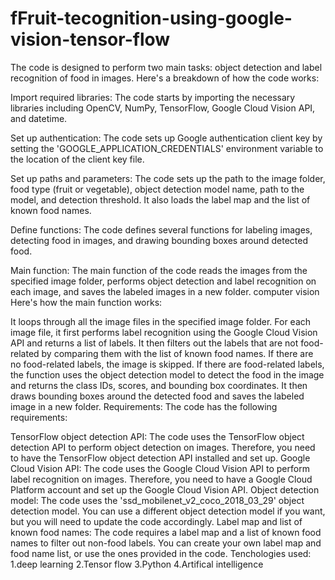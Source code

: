 # fFruit-tecognition-using-google-vision-tensor-flow
The code is designed to perform two main tasks: object detection and label recognition of food in images. Here's a breakdown of how the code works:

Import required libraries: The code starts by importing the necessary libraries including OpenCV, NumPy, TensorFlow, Google Cloud Vision API, and datetime.

Set up authentication: The code sets up Google authentication client key by setting the 'GOOGLE_APPLICATION_CREDENTIALS' environment variable to the location of the client key file.

Set up paths and parameters: The code sets up the path to the image folder, food type (fruit or vegetable), object detection model name, path to the model, and detection threshold. It also loads the label map and the list of known food names.

Define functions: The code defines several functions for labeling images, detecting food in images, and drawing bounding boxes around detected food.

Main function: The main function of the code reads the images from the specified image folder, performs object detection and label recognition on each image, and saves the labeled images in a new folder.
computer vision
Here's how the main function works:

It loops through all the image files in the specified image folder.
For each image file, it first performs label recognition using the Google Cloud Vision API and returns a list of labels.
It then filters out the labels that are not food-related by comparing them with the list of known food names.
If there are no food-related labels, the image is skipped.
If there are food-related labels, the function uses the object detection model to detect the food in the image and returns the class IDs, scores, and bounding box coordinates.
It then draws bounding boxes around the detected food and saves the labeled image in a new folder.
Requirements:
The code has the following requirements:

TensorFlow object detection API: The code uses the TensorFlow object detection API to perform object detection on images. Therefore, you need to have the TensorFlow object detection API installed and set up.
Google Cloud Vision API: The code uses the Google Cloud Vision API to perform label recognition on images. Therefore, you need to have a Google Cloud Platform account and set up the Google Cloud Vision API.
Object detection model: The code uses the 'ssd_mobilenet_v2_coco_2018_03_29' object detection model. You can use a different object detection model if you want, but you will need to update the code accordingly.
Label map and list of known food names: The code requires a label map and a list of known food names to filter out non-food labels. You can create your own label map and food name list, or use the ones provided in the code.
Tenchologies used:
1.deep learning
2.Tensor flow
3.Python
4.Artifical intelligence 

